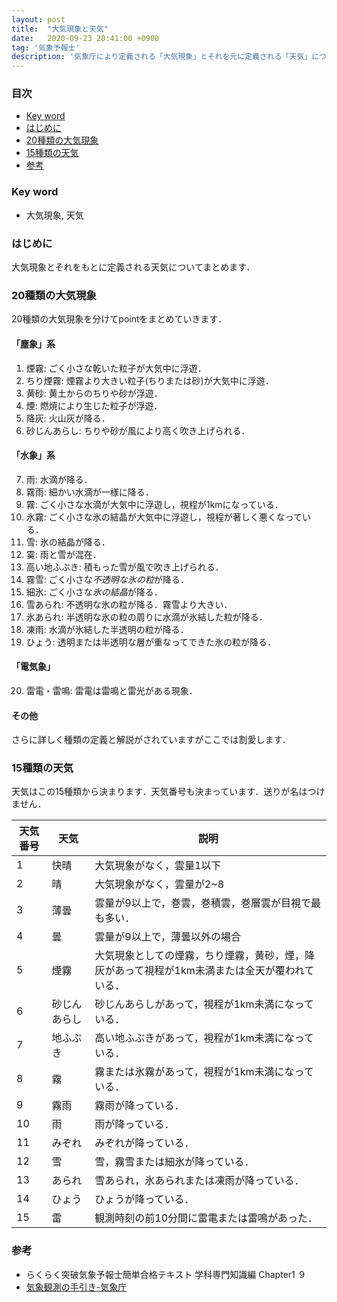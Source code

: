 ```yaml
---
layout: post
title:  "大気現象と天気"
date:   2020-09-23 20:41:00 +0900
tag: '気象予報士'
description: '気象庁により定義される「大気現象」とそれを元に定義される「天気」についてまとめます．'
---
```


### 目次
- [Key word](#key-word)
- [はじめに](#はじめに)
- [20種類の大気現象](#20種類の大気現象)
- [15種類の天気](#15種類の天気)
- [参考](#参考)

### Key word
- 大気現象, 天気

### はじめに
大気現象とそれをもとに定義される天気についてまとめます．

### 20種類の大気現象
20種類の大気現象を分けてpointをまとめていきます．
#### 「塵象」系
1. 煙霧: ごく小さな乾いた粒子が大気中に浮遊．
2. ちり煙霧: 煙霧より大きい粒子(ちりまたは砂)が大気中に浮遊．
3. 黄砂: 黄土からのちりや砂が浮遊．
4. 煙: 燃焼により生じた粒子が浮遊．
5. 降灰: 火山灰が降る．
6. 砂じんあらし: ちりや砂が風により高く吹き上げられる．

#### 「水象」系
7. 雨: 水滴が降る．
8. 霧雨: 細かい水滴が一様に降る．
9. 霧: ごく小さな水滴が大気中に浮遊し，視程が1kmになっている．
10. 氷霧: ごく小さな氷の結晶が大気中に浮遊し，視程が著しく悪くなっている．
11. 雪: 氷の結晶が降る．
12. 霙: 雨と雪が混在．
13. 高い地ふぶき: 積もった雪が風で吹き上げられる．
14. 霧雪: ごく小さな*不透明な氷の粒*が降る．
15. 細氷: ごく小さな*氷の結晶*が降る．
16. 雪あられ: 不透明な氷の粒が降る．霧雪より大きい．
17. 氷あられ: 半透明な氷の粒の周りに水滴が氷結した粒が降る．
18. 凍雨: 水滴が氷結した半透明の粒が降る．
19. ひょう: 透明または半透明な層が重なってできた氷の粒が降る．

#### 「電気象」
20. 雷電・雷鳴: 雷電は雷鳴と雷光がある現象．

#### その他
さらに詳しく種類の定義と解説がされていますがここでは割愛します．

### 15種類の天気
天気はこの15種類から決まります．天気番号も決まっています．送りが名はつけません．

|天気番号|天気|説明|
|---|---|---|
|1|快晴|大気現象がなく，雲量1以下|
|2|晴| 大気現象がなく，雲量が2~8|
|3|薄曇|雲量が9以上で，巻雲，巻積雲，巻層雲が目視で最も多い．|
|4|曇|雲量が9以上で，薄曇以外の場合|
|5|煙霧|大気現象としての煙霧，ちり煙霧，黄砂，煙，降灰があって視程が1km未満または全天が覆われている．|
|6|砂じんあらし|砂じんあらしがあって，視程が1km未満になっている．|
|7|地ふぶき|高い地ふぶきがあって，視程が1km未満になっている．|
|8|霧|霧または氷霧があって，視程が1km未満になっている．|
|9|霧雨|霧雨が降っている．|
|10|雨|雨が降っている．|
|11|みぞれ|みぞれが降っている．|
|12|雪|雪，霧雪または細氷が降っている．|
|13|あられ|雪あられ，氷あられまたは凍雨が降っている．|
|14|ひょう|ひょうが降っている．|
|15|雷|観測時刻の前10分間に雷電または雷鳴があった．|



### 参考
- らくらく突破気象予報士簡単合格テキスト 学科専門知識編 Chapter1 ９
- [気象観測の手引き-気象庁](https://www.jma.go.jp/jma/kishou/know/kansoku_guide/tebiki.pdf)
